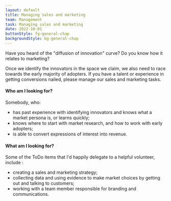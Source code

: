 ```yaml
---
layout: default
title: Managing sales and marketing
team: Management
task: Managing sales and marketing
date: 2022-10-01
buttonStyle: fg-general-chap
backgroundStyle: bg-general-chap
---
```


Have you heard of the "diffusion of innovation" curve? Do you know how it relates to marketing?
<!-- excerpt-end -->
Once we identify the innovators in the space we claim, we also need to race towards the early majority of adopters.
If you have a talent or experience in getting conversions nailed, please manage our sales and marketing tasks.

#### Who am I looking for?

Somebody, who:

+ has past experience with identifying innovators and knows what a market persona is, or learns quickly;
+ knows where to start with market research, and how to work with early adopters;
+ is able to convert expressions of interest into revenue.

#### What am I looking for?

Some of the ToDo items that I'd happily delegate to a helpful volunteer, include :

+ creating a sales and marketing strategy;
+ collecting data and using evidence to make market choices by getting out and talking to customers;
+ working with a team member responsible for branding and communications.